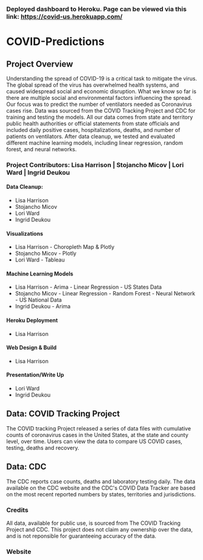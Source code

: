 
### Deployed dashboard to Heroku. Page can be viewed via this link: https://covid-us.herokuapp.com/

# COVID-Predictions

## Project Overview

Understanding the spread of COVID-19 is a critical task to mitigate the virus. The global spread of the virus has overwhelmed health systems, and caused widespread social and economic disruption. What we know so far is there are multiple social and environmental factors influencing the spread. Our focus was to predict the number of ventilators needed as Coronavirus cases rise. Data was sourced from the COVID Tracking Project and CDC for training and testing the models. All our data comes from state and territory public health authorities or official statements from state officials and included daily positive cases, hospitalizations, deaths, and number of patients on ventilators. After data cleanup, we tested and evaluated different machine learning models, including linear regression, random forest, and neural networks.

### Project Contributors: Lisa Harrison | Stojancho Micov | Lori Ward | Ingrid Deukou

#### Data Cleanup:
* Lisa Harrison
* Stojancho Micov
* Lori Ward
* Ingrid Deukou

#### Visualizations
* Lisa Harrison - Choropleth Map & Plotly
* Stojancho Micov - Plotly
* Lori Ward - Tableau

#### Machine Learning Models
* Lisa Harrison - Arima - Linear Regression - US States Data
* Stojancho Micov - Linear Regression - Random Forest - Neural Network - US National Data
* Ingrid Deukou - Arima

#### Heroku Deployment
* Lisa Harrison

#### Web Design & Build
* Lisa Harrison

#### Presentation/Write Up
* Lori Ward
* Ingrid Deukou


## Data: COVID Tracking Project
The COVID tracking Project released a series of data files with cumulative counts of coronavirus cases in the United States, at the state and county level, over time. Users can view the data to compare US COVID cases, testing, deaths and recovery.

## Data: CDC
The CDC reports case counts, deaths and laboratory testing daily.  The data available on the CDC website and the CDC's COVID Data Tracker are based on the most recent reported numbers by states, territories and jurisdictions.

### Credits
All data, available for public use, is sourced from The COVID Tracking Project and CDC. This project does not claim any ownership over the data, and is not reponsible for guaranteeing accuracy of the data.

### Website 


